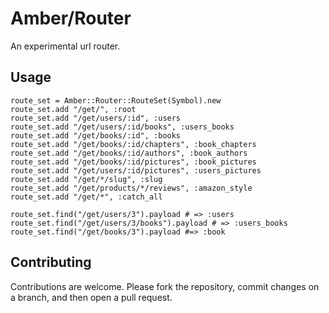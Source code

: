 # Amber/Router

An experimental url router.

## Usage

```crystal
route_set = Amber::Router::RouteSet(Symbol).new
route_set.add "/get/", :root
route_set.add "/get/users/:id", :users
route_set.add "/get/users/:id/books", :users_books
route_set.add "/get/books/:id", :books
route_set.add "/get/books/:id/chapters", :book_chapters
route_set.add "/get/books/:id/authors", :book_authors
route_set.add "/get/books/:id/pictures", :book_pictures
route_set.add "/get/users/:id/pictures", :users_pictures
route_set.add "/get/*/slug", :slug
route_set.add "/get/products/*/reviews", :amazon_style
route_set.add "/get/*", :catch_all

route_set.find("/get/users/3").payload # => :users
route_set.find("/get/users/3/books").payload # => :users_books
route_set.find("/get/books/3").payload #=> :book
```

## Contributing

Contributions are welcome. Please fork the repository, commit changes on a branch, and then open a pull request.
